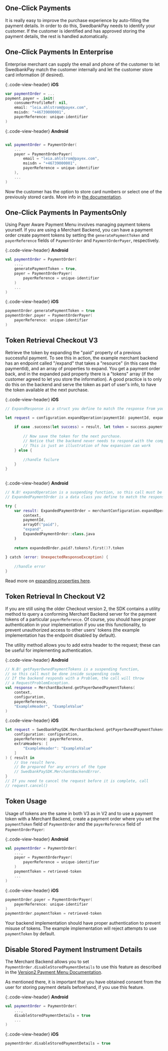 ## One-Click Payments

It is really easy to improve the purchase experience by auto-filling the payment
details. In order to do this, SwedbankPay needs to identify your customer. If
the customer is identified and has approved storing the payment details, the
rest is handled automatically.

## One-Click Payments In Enterprise

Enterprise merchant can supply the email and phone of the customer to let
SwedbankPay match the customer internally and let the customer store card
information (if desired).

{:.code-view-header}
**iOS**

```swift
var paymentOrder = ...
payment.payer = .init(
    consumerProfileRef: nil, 
    email: "leia.ahlstrom@payex.com", 
    msisdn: "+46739000001", 
    payerReference: unique-identifier
)

```

{:.code-view-header}
**Android**

```kotlin

val paymentOrder = PaymentOrder(
    ...
    payer = PaymentOrderPayer(
        email = "leia.ahlstrom@payex.com", 
        msisdn = "+46739000001",
        payerReference = unique-identifier
    ),
    ...
)
```

Now the customer has the option to store card numbers or select one of the
previously stored cards. More info in [the documentation][enterprise-payer-ref].

## One-Click Payments In PaymentsOnly

Using Payer Aware Payment Menu involves managing payment tokens yourself. If
you are using a Merchant Backend, you can have a payment order create payment
tokens by setting the `generatePaymentToken` and `payerReference` fields of
`PaymentOrder` and `PaymentOrderPayer`, respectively.

{:.code-view-header}
**Android**

```kotlin
val paymentOrder = PaymentOrder(
    ...,
    generatePaymentToken = true,
    payer = PaymentOrderPayer(
        payerReference = unique-identifier
    )
    ...
)
```

{:.code-view-header}
**iOS**

```swift
paymentOrder.generatePaymentToken = true
paymentOrder.payer = PaymentOrderPayer(
    payerReference: unique-identifier
)
```

## Token Retrieval Checkout V3

Retrieve the token by expanding the "paid" property of a previous successful
payment. To see this in action, the example merchant backend has an endpoint
called "/expand" that takes a "resource" (in this case the paymentId), and an
array of properties to expand. You get a payment order back, and in the expanded
paid property there is a "tokens" array (if the customer agreed to let you store
the information). A good practice is to only do this on the backend and serve
the token as part of user's info, to have the token available at the next
purchase.

{:.code-view-header}
**iOS**

```swift
// ExpandResponse is a struct you define to match the response from your server, since you will want to adapt it to your needs.

let request = configuration.expandOperation(paymentId: paymentId, expand: [.paid], endpoint: "expand") { (result: Result<ExpandResponse, Error>) in
    
    if case .success(let success) = result, let token = success.paymentOrder.paid?.tokens.first?.token {
        
        // Now save the token for the next purchase.
        // Notice that the backend never needs to respond with the complete expanded PaymentOrder.
        // This is just an illustration of how expansion can work
    } else {
        
        //handle failure
    }
}
                        
```

{:.code-view-header}
**Android**

```kotlin
// N.B! expandOperation is a suspending function, so this call must be done inside suspending code.
// ExpandedPaymentOrder is a data class you define to match the response from your server, since you will want to adapt it to your needs.

try {
    var result: ExpandedPaymentOrder = merchantConfiguration.expandOperation(
        context,
        paymentId, 
        arrayOf("paid"), 
        "expand",
        ExpandedPaymentOrder::class.java
    )
    
    return expandedOrder.paid?.tokens?.first()?.token
    
} catch (error: UnexpectedResponseException) {
    
    //handle error
}
```

Read more on [expanding properties here][expanding_properties].

## Token Retrieval In Checkout V2

If you are still using the older Checkout version 2, the SDK contains a utility
method to query a conforming Merchant Backend server for the payment tokens of a
particular `payerReference`. Of course, you should have proper authentication in
your implementation if you use this functionality, to prevent unauthorized
access to other users' tokens (the example implementation has the endpoint
disabled by default).

The utility method allows you to add extra header to the request; these can
be useful for implementing authentication.

{:.code-view-header}
**Android**

```kotlin
// N.B! getPayerOwnedPaymentTokens is a suspending function,
// so this call must be done inside suspending code.
// If the backend responds with a Problem, the call will throw
// a RequestProblemException.
val response = MerchantBackend.getPayerOwnedPaymentTokens(
    context,
    configuration,
    payerReference,
    "ExampleHeader", "ExampleValue"
)
```

{:.code-view-header}
**iOS**

```swift
let request = SwedbankPaySDK.MerchantBackend.getPayerOwnedPaymentTokens(
    configuration: configuration,
    payerReference: payerReference,
    extraHeaders: [
        "ExampleHeader": "ExampleValue"
    ]
) { result in
    // Use result here.
    // Be prepared for any errors of the type
    // SwedbankPaySDK.MerchantBackendError.
}
// If you need to cancel the request before it is complete, call
// request.cancel()
```

## Token Usage

Usage of tokens are the same in both V3 as in V2 and to use a payment token with
a Merchant Backend, create a payment order where you set the `paymentToken`
field of `PaymentOrder` and the `payerReference` field of `PaymentOrderPayer`:

{:.code-view-header}
**Android**

```kotlin
val paymentOrder = PaymentOrder(
    ...,
    payer = PaymentOrderPayer(
        payerReference = unique-identifier
    )
    paymentToken = retrieved-token
    ...
)
```

{:.code-view-header}
**iOS**

```swift
paymentOrder.payer = PaymentOrderPayer(
    payerReference: unique-identifier
)
paymentOrder.paymentToken = retrieved-token
```

Your backend implementation should have proper authentication to prevent misuse
of tokens. The example implementation will reject attempts to use
`paymentToken` by default.

## Disable Stored Payment Instrument Details

The Merchant Backend allows you to set
`PaymentOrder.disableStoredPaymentDetails` to use this feature as described
in the [Version2 Payment Menu Documentation][add-stored-details].

As mentioned there, it is important that you have obtained consent from the
user for storing payment details beforehand, if you use this feature.

{:.code-view-header}
**Android**

```kotlin
val paymentOrder = PaymentOrder(
    ...,
    disableStoredPaymentDetails = true
    ...
)
```

{:.code-view-header}
**iOS**

```swift
paymentOrder.disableStoredPaymentDetails = true
```

[add-stored-details]: /payment-menu/features/optional/payer-aware-payment-menu#add-stored-payment-instrument-details
[enterprise-payer-ref]: https://developer.swedbankpay.com/checkout-v3/enterprise/features/optional/enterprise-payer-reference
[expanding_properties]: https://developer.swedbankpay.com/introduction#expansion
